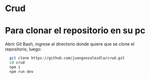 # Crud

# Para clonar  el repositorio en su pc
Abrir Git Bash, ingrese al directorio donde quiere que se clone el repositorio, luego:

```bash
  git clone https://github.com/juangonzalezdla/crud.git
  cd crud
  npm i
  npm run dev
```